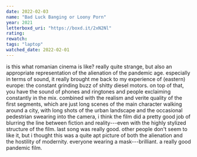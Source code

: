 ```yaml
---
date: 2022-02-03
name: "Bad Luck Banging or Loony Porn"
year: 2021
letterboxd_uri: "https://boxd.it/2xN2Nl"
rating: 
rewatch: 
tags: "laptop"
watched_date: 2022-02-01
---
```


is this what romanian cinema is like? really quite strange, but also an appropriate representation of the alienation of the pandemic age. especially in terms of sound, it really brought me back to my experience of (eastern) europe: the constant grinding buzz of shitty diesel motors. on top of that, you have the sound of phones and ringtones and people exclaiming constantly in the mix. combined with the realism and verite quality of the first segments, which are just long scenes of the main character walking around a city, with long shots of the urban landscape and the occasional pedestrian swearing into the camera, i think the film did a pretty good job of blurring the line between fiction and reality---even with the highly stylized structure of the film. last song was really good. other people don't seem to like it, but i thought this was a quite apt picture of both the alienation and the hostility of modernity. everyone wearing a mask---brilliant. a really good pandemic film.
